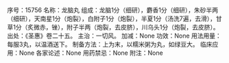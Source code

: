 序号：15756
名称：龙脑丸
组成：龙脑1分（细研），麝香1分（细研），朱砂半两（细研），天南星1分（炮裂），白附子1分（炮裂），半夏1分（汤洗7遍，去滑），甘草1分（炙微赤，锉），附子半两（炮裂，去皮脐），川乌头1分（炮裂，去皮脐）。
出处：《圣惠》卷二十五。
主治：一切风。
加减：None
功效：None
用法用量：每服3丸，以温酒送下。
制备方法：上为末，以糯米粥为丸，如绿豆大。
临床应用：None
各家论述：None
用药禁忌：None
附注：None
